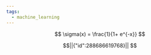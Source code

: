 ```yaml
---
tags:
  - machine_learning
---
```

$$
\sigma(x) =  \frac{1}{1+ e^{-x}}
$$
```math
||{"id":288686619768}||


```

